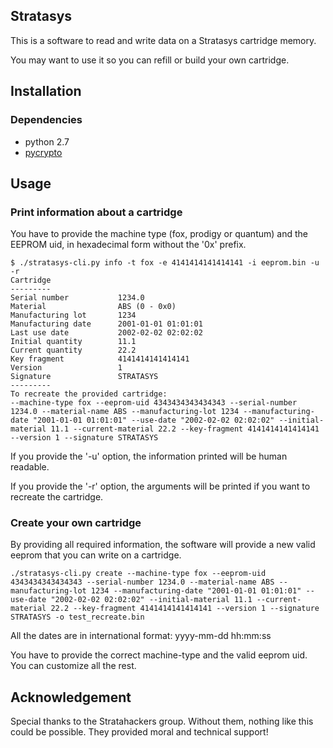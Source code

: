 Stratasys
---------

This is a software to read and write data on a Stratasys cartridge memory.

You may want to use it so you can refill or build your own cartridge.

## Installation

### Dependencies

- python 2.7
- [pycrypto](https://www.dlitz.net/software/pycrypto/)

## Usage

### Print information about a cartridge

You have to provide the machine type (fox, prodigy or quantum) and the EEPROM uid,
in hexadecimal form without the '0x' prefix.

    $ ./stratasys-cli.py info -t fox -e 4141414141414141 -i eeprom.bin -u -r
    Cartridge
    ---------
    Serial number           1234.0
    Material                ABS (0 - 0x0)
    Manufacturing lot       1234
    Manufacturing date      2001-01-01 01:01:01
    Last use date           2002-02-02 02:02:02
    Initial quantity        11.1
    Current quantity        22.2
    Key fragment            4141414141414141
    Version                 1
    Signature               STRATASYS
    ---------
    To recreate the provided cartridge:
    --machine-type fox --eeprom-uid 4343434343434343 --serial-number 1234.0 --material-name ABS --manufacturing-lot 1234 --manufacturing-date "2001-01-01 01:01:01" --use-date "2002-02-02 02:02:02" --initial-material 11.1 --current-material 22.2 --key-fragment 4141414141414141 --version 1 --signature STRATASYS

If you provide the '-u' option, the information printed will be human readable.

If you provide the '-r' option, the arguments will be printed if you want to recreate
the cartridge.

### Create your own cartridge

By providing all required information, the software will provide a new valid eeprom
that you can write on a cartridge.

    ./stratasys-cli.py create --machine-type fox --eeprom-uid 4343434343434343 --serial-number 1234.0 --material-name ABS --manufacturing-lot 1234 --manufacturing-date "2001-01-01 01:01:01" --use-date "2002-02-02 02:02:02" --initial-material 11.1 --current-material 22.2 --key-fragment 4141414141414141 --version 1 --signature STRATASYS -o test_recreate.bin

All the dates are in international format: yyyy-mm-dd hh:mm:ss

You have to provide the correct machine-type and the valid eeprom uid. You can
customize all the rest.

## Acknowledgement

Special thanks to the Stratahackers group. Without them, nothing like this could
be possible. They provided moral and technical support!
